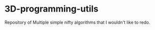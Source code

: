 # 3D-programming-utils

Repository of Multiple simple nifty algorithms that I wouldn't like to redo.